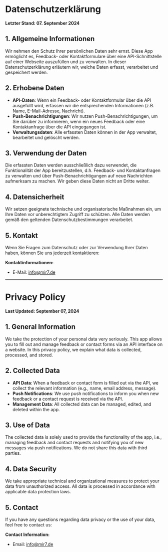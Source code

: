 # Datenschutzerklärung
**Letzter Stand: 07. September 2024**

## 1. Allgemeine Informationen
Wir nehmen den Schutz Ihrer persönlichen Daten sehr ernst. Diese App ermöglicht es, Feedback- oder Kontaktformulare über eine API-Schnittstelle auf einer Webseite auszufüllen und zu verwalten. In dieser Datenschutzerklärung erläutern wir, welche Daten erfasst, verarbeitet und gespeichert werden.

## 2. Erhobene Daten
- **API-Daten**: Wenn ein Feedback- oder Kontaktformular über die API ausgefüllt wird, erfassen wir die entsprechenden Informationen (z.B. Name, E-Mail-Adresse, Nachricht).
- **Push-Benachrichtigungen**: Wir nutzen Push-Benachrichtigungen, um Sie darüber zu informieren, wenn ein neues Feedback oder eine Kontaktanfrage über die API eingegangen ist.
- **Verwaltungsdaten**: Alle erfassten Daten können in der App verwaltet, bearbeitet und gelöscht werden.

## 3. Verwendung der Daten
Die erfassten Daten werden ausschließlich dazu verwendet, die Funktionalität der App bereitzustellen, d.h. Feedback- und Kontaktanfragen zu verwalten und über Push-Benachrichtigungen auf neue Nachrichten aufmerksam zu machen. Wir geben diese Daten nicht an Dritte weiter.

## 4. Datensicherheit
Wir setzen geeignete technische und organisatorische Maßnahmen ein, um Ihre Daten vor unberechtigtem Zugriff zu schützen. Alle Daten werden gemäß den geltenden Datenschutzbestimmungen verarbeitet.

## 5. Kontakt
Wenn Sie Fragen zum Datenschutz oder zur Verwendung Ihrer Daten haben, können Sie uns jederzeit kontaktieren:

**Kontaktinformationen:**
- E-Mail: info@mir7.de

---

# Privacy Policy
**Last Updated: September 07, 2024**

## 1. General Information
We take the protection of your personal data very seriously. This app allows you to fill out and manage feedback or contact forms via an API interface on a website. In this privacy policy, we explain what data is collected, processed, and stored.

## 2. Collected Data
- **API Data**: When a feedback or contact form is filled out via the API, we collect the relevant information (e.g., name, email address, message).
- **Push Notifications**: We use push notifications to inform you when new feedback or a contact request is received via the API.
- **Management Data**: All collected data can be managed, edited, and deleted within the app.

## 3. Use of Data
The collected data is solely used to provide the functionality of the app, i.e., managing feedback and contact requests and notifying you of new messages via push notifications. We do not share this data with third parties.

## 4. Data Security
We take appropriate technical and organizational measures to protect your data from unauthorized access. All data is processed in accordance with applicable data protection laws.

## 5. Contact
If you have any questions regarding data privacy or the use of your data, feel free to contact us:

**Contact Information:**
- Email: info@mir7.de
